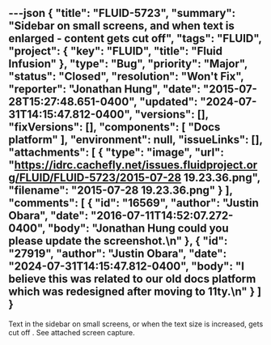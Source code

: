 ---json
{
  "title": "FLUID-5723",
  "summary": "Sidebar on small screens, and when text is enlarged - content gets cut off",
  "tags": "FLUID",
  "project": {
    "key": "FLUID",
    "title": "Fluid Infusion"
  },
  "type": "Bug",
  "priority": "Major",
  "status": "Closed",
  "resolution": "Won't Fix",
  "reporter": "Jonathan Hung",
  "date": "2015-07-28T15:27:48.651-0400",
  "updated": "2024-07-31T14:15:47.812-0400",
  "versions": [],
  "fixVersions": [],
  "components": [
    "Docs platform"
  ],
  "environment": null,
  "issueLinks": [],
  "attachments": [
    {
      "type": "image",
      "url": "https://idrc.cachefly.net/issues.fluidproject.org/FLUID/FLUID-5723/2015-07-28 19.23.36.png",
      "filename": "2015-07-28 19.23.36.png"
    }
  ],
  "comments": [
    {
      "id": "16569",
      "author": "Justin Obara",
      "date": "2016-07-11T14:52:07.272-0400",
      "body": "Jonathan Hung could you please update the screenshot.\n"
    },
    {
      "id": "27919",
      "author": "Justin Obara",
      "date": "2024-07-31T14:15:47.812-0400",
      "body": "I believe this was related to our old docs platform which was redesigned after moving to 11ty.\n"
    }
  ]
}
---
Text in the sidebar on small screens, or when the text size is increased, gets cut off . See attached screen capture.

        